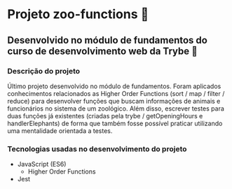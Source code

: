 # Projeto zoo-functions :lion:

## Desenvolvido no módulo de fundamentos do curso de desenvolvimento web da Trybe :rocket:

### Descrição do projeto
Último projeto desenvolvido no módulo de fundamentos. Foram aplicados conhecimentos relacionados as Higher Order Functions (sort / map / filter / reduce) para desenvolver funções que buscam informações de animais e funcionários no sistema de um zoológico. Além disso, escrever testes para duas funções já existentes (criadas pela trybe / getOpeningHours e handlerElephants) de forma que também fosse possível praticar utilizando uma mentalidade orientada a testes.

### Tecnologias usadas no desenvolvimento do projeto
- JavaScript (ES6)
  - Higher Order Functions
- Jest
